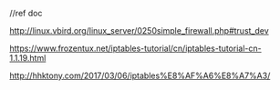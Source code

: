 //ref doc

http://linux.vbird.org/linux_server/0250simple_firewall.php#trust_dev

https://www.frozentux.net/iptables-tutorial/cn/iptables-tutorial-cn-1.1.19.html

http://hhktony.com/2017/03/06/iptables%E8%AF%A6%E8%A7%A3/
